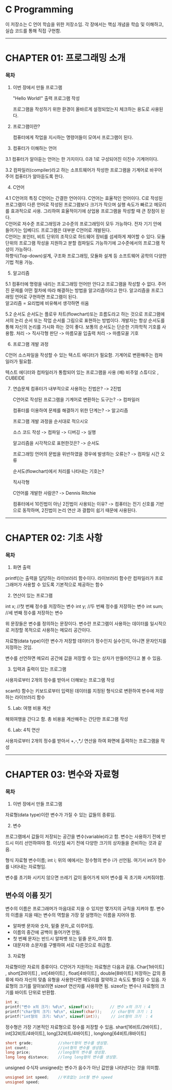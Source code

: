 # C Programming 

이 저장소는 C 언어 학습을 위한 저장소임. 각 장에서는 핵심 개념을 학습 및 이해하고, 실습 코드를 통해 직접 구현함. 

---

# CHAPTER 01: 프로그래밍 소개

### 목차

1. 이번 장에서 만들 프로그램  

    "Hello World!" 출력 프로그램 작성

    프로그램을 작성하기 위한 환경이 올바르게 설정되었는지 체크하는 용도로 사용된다. 

2. 프로그램이란?  

   컴퓨터에게 작업을 지시하는 명령어들이 모여서 프로그램이 된다. 

3. 컴퓨터가 이해하는 언어  

3.1 컴퓨터가 알아듣는 언어는 한 가지이다. 0과 1로 구성되어진 이진수 기계어이다. 

3.2 컴파일러(compiler)라고 하는 소프트웨어가 작성한 프로그램을 기계어로 바꾸어 주어 컴퓨터가 알아듣도록 한다. 

4. C언어  

4.1 C언어의 특징 
    C언어는 간결한 언어이다.
    C언어는 효율적인 언어이다.
    C로 작성된 프로그램이 다른 언어로 작성된 프로그램보다 크기가 작으며 실행 속도가 빠르고 메모리를 효과적으로 사용.
    그리하여 효율적이기에 상업용 프로그램을 작성할 때 큰 장점이 된다.  
    C언어로 저수준 프로그래밍과 고수준의 프로그래밍이 모두 가능하다. 
    전자 기기 안에 들어가는 임베디드 프로그램은 대부분 C언어로 개발된다.  
    C언어는 포인터, 비트 단위의 조작으로 하드웨어 장비를 섬세하게 제어할 수 있다. 
    모듈 단위의 프로그램 작성을 지원하고 분할 컴파일도 가능하기에 고수준에서의 프로그램 작성이 가능하다.  
    하향식(Top-down)설계, 구조화 프로그래밍, 모듈화 설계 등 소프트웨어 공학의 다양한 기법 적용 가능. 

5. 알고리즘  

5.1 컴퓨터에 명령을 내리는 프로그래밍 언어만 안다고 프로그램을 작성할 수 없다.
    주어진 문제를 어떤 절차에 따라 해결하는 방법을 알고리즘이라고 한다. 
    알고리즘을 프로그래밍 언어로 구현하면 프로그램이 된다.  
    알고리즘 = 요리법에 비유해서 생각하면 쉬움

5.2 순서도 
    순서도는 플로우 차트(flowchart)또는 흐름도라고 하는 것으로 프로그램에서의 논리 순서 또는 작업 순서를 그림으로 표현하는 방법이다. 
    개발자는 항상 순서도를 통해 자신의 논리를 가시화 하는 것이 좋다. 
    보통의 순서도는 단순한 기하학적 기호를 사용함.
    처리        -> 직사각형 
    판단        -> 마름모꼴 
    입출력 처리 -> 마름모꼴 기호 

6. 프로그램 개발 과정  

C언어 소스파일을 작성할 수 있는 텍스트 에디터가 필요함.
기계어로 변환해주는 컴파일러가 필요함. 

텍스트 에디터와 컴파일러가 통합되어 있는 프로그램을 사용 (예) 비주얼 스튜디오 , CUBEIDE 

7. 연습문제
   컴퓨터가 내부적으로 사용하는 진법은?  -> 2진법

   C언어로 작성된 프로그램을 기계어로 변환하는 도구는? -> 컴파일러

   컴퓨터를 이용하여 문제를 해결하기 위한 단계는? -> 알고리즘

   프로그램 개발 과정을 순서대로 적으시오

   소스 코드 작성 -> 컴파일 -> 디버깅 -> 실행

   알고리즘을 시각적으로 표현한것은? -> 순서도

   프로그래밍 언어의 문법을 위반하였을 경우에 발생하는 오류는? -> 컴파일 시간 오류

   순서도(flowchart)에서 처리를 나타내는 기호는?

   직사각형

   C언어를 개발한 사람은? -> Dennis Ritchie

   컴퓨터에서 10진법이 아닌 2진법이 사용되는 이유? -> 컴퓨터는 전기 신호를 기반으로 동작하며, 2진법이 논리 연산     과 결합이 쉽기 때문에 사용된다.  
  

---

# CHAPTER 02: 기초 사항

### 목차 

1. 화면 출력

 printf()는 출력을 담당하는 라이브러리 함수이다.
 라이브러리 함수란 컴파일러가 프로그래머가 사용할 수 있도록 기본적으로 제공하는 함수

2. 연산이 있는 프로그램  

int x;     //첫 번째 정수를 저장하는 변수
int y;     //두 번째 정수를 저장하는 변수
int sum;   //세 번째 정수를 저장하는 변수

위 문장들은 변수를 정의하는 문장이다. 변수란 프로그램이 사용하는 데이터를 일시적으로
저장할 목적으로 사용하는 메모리 공간이다.

자료형(data type)이란 변수가 저장할 데이터가 정수인지 실수인지, 아니면 문자인지를 지정하는 것임.

변수를 선언하면 메모리 공간에 값을 저장할 수 있는 상자가 만들어진다고 볼 수 있음.

3. 입력과 출력이 있는 프로그램  

사용자로부터 2개의 정수를 받아서 더해보는 프로그램 작성 

scanf() 함수는 키보드로부터 입력된 데이터를 지정된 형식으로 변환하여 변수에 저장하는 라이브러리 함수
  
5. Lab: 여행 비용 계산  

해외여행을 간다고 함. 총 비용을 계산해주는 간단한 프로그램 작성 


6. Lab: 4칙 연산  

사용자로부터 2개의 정수를 받아서 +,-,*,/ 연산을 하여 화면에 출력하는 프로그램을 작성 

---

# CHAPTER 03: 변수와 자료형

### 목차

1. 이번 장에서 만들 프로그램  

자료형(data type)이란 변수가 가질 수 있는 값들의 종류임.

2. 변수  

프로그램에서 값들이 저장되는 공간을 변수(variable)라고 함.
변수는 사용하기 전에 반드시 미리 선언하여야 함.
이삿짐 싸기 전에 다양한 크기의 상자들을 준비하는 것과 같음. 

형식 자료형 변수이름;
     int     i; 
위의 예에서는 정수형의 변수 i가 선언됨. 여기서 int가 정수를 나타내는 자료형임.

변수를 초기화 시키지 않으면 쓰레기 값이 들어가게 되어 변수를 꼭 초기화 시켜줘야함.

## 변수의 이름 짓기
변수의 이름은 프로그래머가 마음대로 지을 수 있지만 몇가지의 규칙을 지켜야 함.
변수의 이름을 지을 때는 변수의 역할을 가장 잘 설명하는 이름을 지어야 함.
* 알파벳 문자와 숫자, 밑줄 문자_로 이루어짐.
* 이름의 중간에 공백이 들어가면 안됨.
* 첫 번째 문자는 반드시 알파벳 또는 밑줄 문자_여야 함.
* 대문자와 소문자를 구별하여 서로 다른것으로 취급함.
  
3. 자료형  

자료형이란 자료의 종류이다. C언어가 지원하는 자료형은 다음과 같음.
Char[1바이트] , short[2바이트] , int[4바이트] , float[4바이트] , double[8바이트]
저장하는 값의 종류에 따라 자신의 맞춤 유형을 사용한다면 메모리를 절약하고 속도도 빨라질 수 있음.
자료형의 크기를 알아보려면 sizeof 연산자를 사용하면 됨. 
sizeof는 변수나 자료형의 크기를 바이트 단위로 반환함. 
```c
int x;
printf("변수 x의 크기: %d\n", sizeof(x));       // 변수 x의 크기 : 4
printf("char형의 크기: %d\n", sizeof(char));    // char형의 크기 : 1
printf("int형의  크기: %d\n", sizeof(int));     // int형의 크기  : 4
```
정수형은 가장 기본적인 자료형으로 정수를 저장할 수 있음.
shart[16비트/2바이트] , int[32비트/4바이트], long[32비트/4바이트] , longlong[64비트/8바이트]
```c
short grade;           //short형의 변수를 생성함.
int count;             //int형의 변수를 생성함.
long price;            //long형의 변수를 생성함.
long long distance;    //long long형의 변수를 생성함.
```
unsigned 수식자 
unsigned는 변수가 음수가 아닌 값만을 나타낸다는 것을 의미함.
```c
unsigned int speed;    //부호없는 int형 변수 speed
unsigned speed;
```

